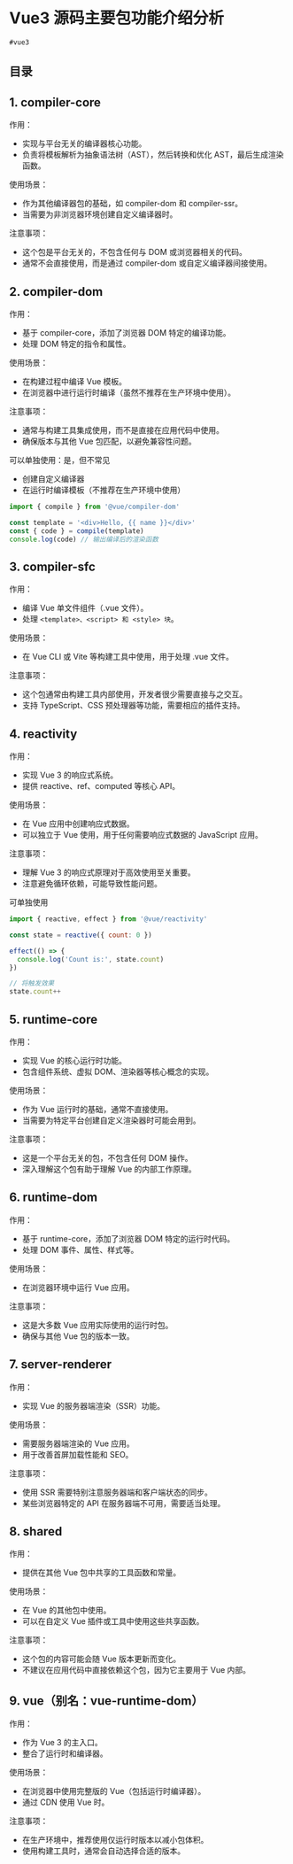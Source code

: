 
# Vue3 源码主要包功能介绍分析

`#vue3` 



## 目录
<!-- toc -->
 ## 1. compiler-core 

作用：
- 实现与平台无关的编译器核心功能。
- 负责将模板解析为抽象语法树（AST），然后转换和优化 AST，最后生成渲染函数。

使用场景：

- 作为其他编译器包的基础，如 compiler-dom 和 compiler-ssr。
- 当需要为非浏览器环境创建自定义编译器时。

注意事项：

- 这个包是平台无关的，不包含任何与 DOM 或浏览器相关的代码。
- 通常不会直接使用，而是通过 compiler-dom 或自定义编译器间接使用。

## 2. compiler-dom

作用：
- 基于 compiler-core，添加了浏览器 DOM 特定的编译功能。
- 处理 DOM 特定的指令和属性。

使用场景：
- 在构建过程中编译 Vue 模板。
- 在浏览器中进行运行时编译（虽然不推荐在生产环境中使用）。

注意事项：
- 通常与构建工具集成使用，而不是直接在应用代码中使用。
- 确保版本与其他 Vue 包匹配，以避免兼容性问题。


可以单独使用：是，但不常见
- 创建自定义编译器
- 在运行时编译模板（不推荐在生产环境中使用）
```javascript
import { compile } from '@vue/compiler-dom'

const template = '<div>Hello, {{ name }}</div>'
const { code } = compile(template)
console.log(code) // 输出编译后的渲染函数

```
## 3. compiler-sfc

作用：
- 编译 Vue 单文件组件（.vue 文件）。
- 处理 `<template>、<script> 和 <style> 块`。

使用场景：
- 在 Vue CLI 或 Vite 等构建工具中使用，用于处理 .vue 文件。

注意事项：
- 这个包通常由构建工具内部使用，开发者很少需要直接与之交互。
- 支持 TypeScript、CSS 预处理器等功能，需要相应的插件支持。

## 4. reactivity

作用：
- 实现 Vue 3 的响应式系统。
- 提供 reactive、ref、computed 等核心 API。

使用场景：
- 在 Vue 应用中创建响应式数据。
- 可以独立于 Vue 使用，用于任何需要响应式数据的 JavaScript 应用。

注意事项：
- 理解 Vue 3 的响应式原理对于高效使用至关重要。
- 注意避免循环依赖，可能导致性能问题。

可单独使用 

```javascript
import { reactive, effect } from '@vue/reactivity'

const state = reactive({ count: 0 })

effect(() => {
  console.log('Count is:', state.count)
})

// 将触发效果
state.count++

```
## 5. runtime-core

作用：
- 实现 Vue 的核心运行时功能。
- 包含组件系统、虚拟 DOM、渲染器等核心概念的实现。

使用场景：
- 作为 Vue 运行时的基础，通常不直接使用。
- 当需要为特定平台创建自定义渲染器时可能会用到。

注意事项：
- 这是一个平台无关的包，不包含任何 DOM 操作。
- 深入理解这个包有助于理解 Vue 的内部工作原理。

## 6. runtime-dom

作用：
- 基于 runtime-core，添加了浏览器 DOM 特定的运行时代码。
- 处理 DOM 事件、属性、样式等。

使用场景：
- 在浏览器环境中运行 Vue 应用。

注意事项：
- 这是大多数 Vue 应用实际使用的运行时包。
- 确保与其他 Vue 包的版本一致。

## 7. server-renderer

作用：
- 实现 Vue 的服务器端渲染（SSR）功能。

使用场景：
- 需要服务器端渲染的 Vue 应用。
- 用于改善首屏加载性能和 SEO。

注意事项：
- 使用 SSR 需要特别注意服务器端和客户端状态的同步。
- 某些浏览器特定的 API 在服务器端不可用，需要适当处理。

## 8. shared

作用：
- 提供在其他 Vue 包中共享的工具函数和常量。

使用场景：
- 在 Vue 的其他包中使用。
- 可以在自定义 Vue 插件或工具中使用这些共享函数。

注意事项：
- 这个包的内容可能会随 Vue 版本更新而变化。
- 不建议在应用代码中直接依赖这个包，因为它主要用于 Vue 内部。

## 9. vue（别名：vue-runtime-dom）

作用：
- 作为 Vue 3 的主入口。
- 整合了运行时和编译器。

使用场景：
- 在浏览器中使用完整版的 Vue（包括运行时编译器）。
- 通过 CDN 使用 Vue 时。

注意事项：
- 在生产环境中，推荐使用仅运行时版本以减小包体积。
- 使用构建工具时，通常会自动选择合适的版本。
